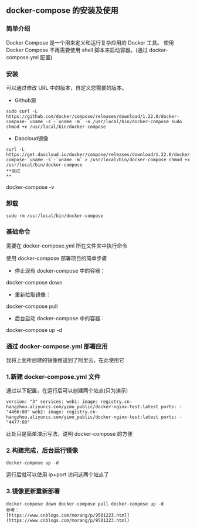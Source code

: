## docker-compose 的安装及使用

### 简单介绍

Docker Compose 是一个用来定义和运行复杂应用的 Docker 工具。
使用 Docker Compose 不再需要使用 shell 脚本来启动容器。(通过 docker-compose.yml 配置)

### 安装

可以通过修改 URL 中的版本，自定义您需要的版本。

* Github源

```
sudo curl -L https://github.com/docker/compose/releases/download/1.22.0/docker-compose-`uname -s`-`uname -m` -o /usr/local/bin/docker-compose sudo chmod +x /usr/local/bin/docker-compose
```

* Daocloud镜像

```
curl -L https://get.daocloud.io/docker/compose/releases/download/1.22.0/docker-compose-`uname -s`-`uname -m` > /usr/local/bin/docker-compose chmod +x /usr/local/bin/docker-compose
**测试
**
```

docker-compose -v

### 卸载

```
sudo rm /usr/local/bin/docker-compose
```

### 基础命令

需要在 docker-compose.yml 所在文件夹中执行命令

使用 docker-compose 部署项目的简单步骤

* 停止现有 docker-compose 中的容器：

docker-compose down
* 重新拉取镜像：

docker-compose pull
* 后台启动 docker-compose 中的容器：

docker-compose up -d

### 通过 docker-compose.yml 部署应用

我将上面所创建的镜像推送到了阿里云，在此使用它

### 1.新建 docker-compose.yml 文件

通过以下配置，在运行后可以创建两个站点(只为演示)

```
version: "3" services: web1: image: registry.cn-hangzhou.aliyuncs.com/yimo_public/docker-nginx-test:latest ports: - "4466:80" web2: image: registry.cn-hangzhou.aliyuncs.com/yimo_public/docker-nginx-test:latest ports: - "4477:80"
```

此处只是简单演示写法，说明 docker-compose 的方便

### 2.构建完成，后台运行镜像

```
docker-compose up -d
```

运行后就可以使用 ip+port 访问这两个站点了

### 3.镜像更新重新部署

```
docker-compose down docker-compose pull docker-compose up -d
参考：
[https://www.cnblogs.com/morang/p/9501223.html](https://www.cnblogs.com/morang/p/9501223.html)
```